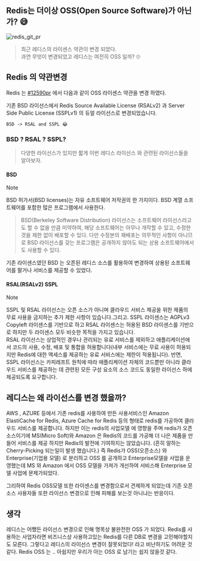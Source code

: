 ## Redis는 더이상 OSS(Open Source Software)가 아닌가? 😅

![redis_git_pr](https://opengraph.githubassets.com/a0082d00fbc4277a7a1ec7b1c70a113778c5bb8403ff5f657037fc5fdbfeb2da/redis/redis/issues/12590)

> 최근 레디스의 라이센스 약관이 변경 되었다.   
과연 무엇이 변경되었고 레디스는 여전히 OSS 일까? 🙄

## Redis 의 약관변경

Redis 는 [#12590pr](https://github.com/redis/redis/issues/12590) 에서 다음과 같이 OSS 라이센스 약관을 변경 하였다.

기존 BSD 라이선스에서  Redis Source Available License (RSALv2) 과 Server Side Public License (SSPLv1) 의 듀얼 라이선스로 변경되었습니다.

```
BSD -> RSAL and SSPL 😂
```

### BSD ? RSAL ? SSPL?

> 다양한 라이선스가 있지만 짧게 이번 레디스 라이선스 와 관련된 라이선스들을 알아보자.

#### BSD

>[!Note]
BSD 허가서(BSD licenses)는 자유 소프트웨어 저작권의 한 가지이다. BSD 계열 소프트웨어를 포함한 많은 프로그램에서 사용한다.   
>BSD(Berkeley Software Distribution) 라이선스는 소프트웨어 라이선스라고도 할 수 없을 만큼 미약하여, 해당 소프트웨어는 아무나 개작할 수 있고, 수정한 것을 제한 없이 배포할 수 있다. 다만 수정본의 재배포는 의무적인 사항이 아니므로 BSD 라이선스를 갖는 프로그램은 공개하지 않아도 되는 상용 소프트웨어에서도 사용할 수 있다.

기존 라이센스였던 BSD 는 오픈된 레디스 소스를 활용하여 변경하여 상용된 소프트웨어를 팔거나 서비스를 제공할 수 있었다.

#### RSAL(RSALv2) SSPL

>[!Note]
 SSPL 및 RSAL 라이선스는 오픈 소스가 아니며 클라우드 서비스 제공을 위한 제품의 무료 사용을 금지하는 추가 제한 사항이 있습니다.그리고. SSPL 라이센스는 AGPLv3 Copyleft 라이센스를 기반으로 하고 RSAL 라이센스는 허용된 BSD 라이센스를 기반으로 하지만 두 라이센스 모두 비슷한 목적을 가지고 있습니다.   
RSAL 라이선스는 상업적인 경우나 관리되는 유료 서비스를 제외하고 애플리케이션에서 코드의 사용, 수정, 배포 및 통합을 허용합니다(내부 서비스에는 무료 사용이 허용되지만 Redis에 대한 액세스를 제공하는 유료 서비스에는 제한이 적용됩니다). 반면, SSPL 라이선스는 카피레프트 원칙에 따라 애플리케이션 자체의 코드뿐만 아니라 클라우드 서비스를 제공하는 데 관련된 모든 구성 요소의 소스 코드도 동일한 라이선스 하에 제공되도록 요구합니다.


## 레디스는 왜 라이선스를 변경 했을까?

AWS , AZURE 등에서 기존 redis를 사용하여 만든 사용서비스인 Amazon ElastiCache for Redis, Azure Cache for Redis 등의 형태로 redis를 가공하여 클라우드 서비스를 제공합니다. 하지만 이는 redis의 사업모델 에 영향을 주며 redis가 오픈소스이기에 MS(Micro Soft)와 Amazon 은 Redis의 코드를 가공해 더 나은 제품을 만들어 서비스를 제공 하지만 Redis의 발전에 기여하지는 않았습니다. (흔히 말하는 Cherry-Picking 되는일이 발생 했습니다.) 즉 Redis가 OSS(오픈소스) 와 Enterprise(기업용 모델) 로 분리하고 OSS 를 공개하고 Enterprise모델을 사업을 운영했는데 MS 와 Amazon 에서 OSS 모델을 가져가 개선하여 서비스해 Enterprise 모델 사업에 문제가되었다.

그리하여 Redis OSS모델 또한 라이센스를 변경함으로서 견제하게 되었는데 기존 오픈소스 사용자들 또한 라이선스 변경으로 인해 피해를 보는것 아니냐는 반응이다.

## 생각 

레디스는 어쨌든 라이선스 변경으로 인해 명목상 불완전한 OSS 가 되었다. Redis를 사용하는 사업자라면 비즈니스상 사용하고있는 Redis를 다른 DB로 변경을 고민해야할지도 모른다. 그렇다고 레디스의 라이선스 변경이 잘못되었다! 라고 비난하기도 어려운 것 같다.
Redis OSS 는 .. 아쉽지만 우리가 아는 OSS 로 남기는 쉽지 않을것 같다.